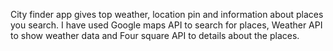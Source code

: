 City finder app gives top weather, location pin and information about places you search.
I have used Google maps API to search for places, Weather API to show weather data and Four square API to details about the places.
